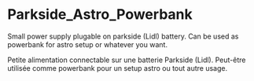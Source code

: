 # Parkside_Astro_Powerbank
Small power supply plugable on parkside (Lidl) battery. Can be used as powerbank for astro setup or whatever you want.

Petite alimentation connectable sur une batterie Parkside (Lidl). Peut-être utilisée comme powerbank pour un setup astro ou tout autre usage.
